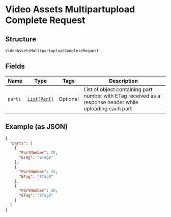 
# Video Assets Multipartupload Complete Request

## Structure

`VideoAssetsMultipartuploadCompleteRequest`

## Fields

| Name | Type | Tags | Description |
|  --- | --- | --- | --- |
| `parts` | [`List[Part]`](../../doc/models/part.md) | Optional | List of object containing part number with ETag received as a response header while uploading each part |

## Example (as JSON)

```json
{
  "parts": [
    {
      "PartNumber": 20,
      "ETag": "ETag8"
    },
    {
      "PartNumber": 20,
      "ETag": "ETag8"
    },
    {
      "PartNumber": 20,
      "ETag": "ETag8"
    }
  ]
}
```

